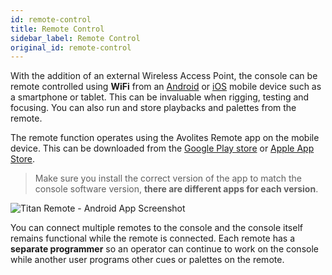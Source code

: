 ```yaml
---
id: remote-control
title: Remote Control
sidebar_label: Remote Control
original_id: remote-control
---
```


With the addition of an external Wireless Access Point, the console can
be remote controlled using **WiFi** from an [Android](https://play.google.com/store/apps/developer?id=Avolites+Ltd) or [iOS](https://apps.apple.com/us/developer/avolites-ltd/id688791177#see-all/i-phone-apps) mobile device
such as a smartphone or tablet. This can be invaluable when rigging,
testing and focusing. You can also run and store playbacks and palettes
from the remote.

The remote function operates using the Avolites Remote app on the mobile
device. This can be downloaded from the [Google Play store](https://play.google.com/store/apps/developer?id=Avolites+Ltd) or [Apple App
Store](https://apps.apple.com/us/developer/avolites-ltd/id688791177#see-all/i-phone-apps).

> Make sure you install the correct version of the app to match the
console software version, **there are different apps for each version**.

![Titan Remote - Android App Screenshot](/docs/images/Fixture-View-in-Titan-Remote-Android-App.png)

You can connect multiple remotes to the console and the console itself
remains functional while the remote is connected. Each remote has a
**separate programmer** so an operator can continue to work on the console
while another user programs other cues or palettes on the remote.
